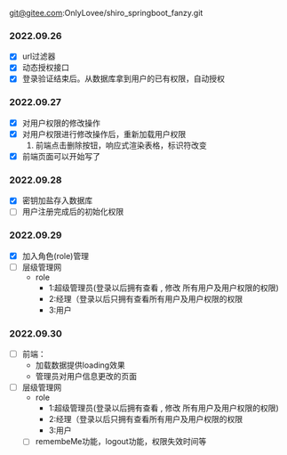 git@gitee.com:OnlyLovee/shiro_springboot_fanzy.git

### 2022.09.26

-[x] url过滤器
-[x] 动态授权接口
-[x] 登录验证结束后。从数据库拿到用户的已有权限，自动授权

### 2022.09.27

-[x] 对用户权限的修改操作
-[x] 对用户权限进行修改操作后，重新加载用户权限
    1. 前端点击删除按钮，响应式渲染表格，标识符改变
-[x] 前端页面可以开始写了

### 2022.09.28

-[x] 密钥加盐存入数据库
-[ ] 用户注册完成后的初始化权限

### 2022.09.29

-[x] 加入角色(role)管理
-[ ] 层级管理网
    - role
        - 1:超级管理员(登录以后拥有查看 , 修改 所有用户及用户权限的权限)
        - 2:经理（登录以后只拥有查看所有用户及用户权限的权限
        - 3:用户

### 2022.09.30

-[ ] 前端：
    - 加载数据提供loading效果
    - 管理员对用户信息更改的页面
-[ ] 层级管理网
    - role
        - 1:超级管理员(登录以后拥有查看 , 修改 所有用户及用户权限的权限)
        - 2:经理（登录以后只拥有查看所有用户及用户权限的权限
        - 3:用户
    -[ ] remembeMe功能，logout功能，权限失效时间等